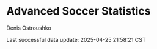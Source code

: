 # Advanced Soccer Statistics
Denis Ostroushko

<!-- gfm -->

Last successful data update: 2025-04-25 21:58:21 CST
